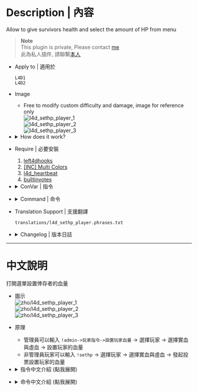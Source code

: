 # Description | 內容
Allow to give survivors health and select the amount of HP from menu

> __Note__ <br/>
This plugin is private, Please contact [me](/#私人插件列表-private-plugins-list)<br/>
此為私人插件, 請聯繫[本人](/#私人插件列表-private-plugins-list)

* Apply to | 適用於
	```
	L4D1 
	L4D2
	```

* Image
	* Free to modify custom difficulty and damage, image for reference only
	<br/>![l4d_sethp_player_1](image/l4d_sethp_player_1.jpg)
	<br/>![l4d_sethp_player_2](image/l4d_sethp_player_2.jpg)
	<br/>![l4d_sethp_player_3](image/l4d_sethp_player_3.gif)

* <details><summary>How does it work?</summary>

	* Admin types ```!admin->Player Commands->Set Player HP``` -> select player -> main health and temporary health -> set player's hp.
	* Non-admin player can type ```!sethp``` -> select main health and temporary health -> call vote to set player's hp.
</details>

* Require | 必要安裝
	1. [left4dhooks](https://forums.alliedmods.net/showthread.php?t=321696)
	2. [[INC] Multi Colors](https://github.com/fbef0102/L4D1_2-Plugins/releases/tag/Multi-Colors)
	3. [l4d_heartbeat](https://github.com/fbef0102/L4D1_2-Plugins/tree/master/l4d_heartbeat)
	4. [builtinvotes](https://github.com/fbef0102/Game-Private_Plugin/releases/tag/builtinvotes)

* <details><summary>ConVar | 指令</summary>

	* cfg/sourcemod/l4d_sethp_player.cfg
		```php
		// 0=Plugin off, 1=Plugin on.
		l4d_sethp_player_enable "1"

		// If 1, Add 'Set Player HP' item in admin menu under 'Player commands' category (Need ADMFLAG_BAN flag)
		l4d_sethp_player_adminmenu "1"

		// Max health can set (can set 100 above)
		l4d_sethp_player_hp_max "100"

		// Players with these flags can set player health directly without vote (Empty = Everyone, -1: Nobody)
		l4d_sethp_player_admin_flag "dz"

		// Delay to start another vote after vote ends.
		l4d_sethp_player_delay "3"

		// How many players at least to vote to set player health.
		l4d_sethp_player_vote_need_player "2"
		```
</details>

* <details><summary>Command | 命令</summary>
	
	* **Opens menu to select players, Give health and set the amount of HP**
		```php
		sm_sethp
		```
</details>

* Translation Support | 支援翻譯
	```
	translations/l4d_sethp_player.phrases.txt
	```

* <details><summary>Changelog | 版本日誌</summary>

	* v1.1 (2024-8-9)
		* Update translation
		* Update cvars
		* Update menu

	* v1.0 (2024-7-30)
		* Initial Release
</details>

- - - -
# 中文說明
打開選單設置倖存者的血量

* 圖示
	<br/>![zho/l4d_sethp_player_1](image/zho/l4d_sethp_player_1.jpg)
	<br/>![zho/l4d_sethp_player_2](image/zho/l4d_sethp_player_2.jpg)
	<br/>![zho/l4d_sethp_player_3](image/zho/l4d_sethp_player_3.gif)

* 原理
	* 管理員可以輸入 ```!admin->玩家指令->設置玩家血量``` -> 選擇玩家 -> 選擇實血與虛血 -> 設置玩家的血量
	* 非管理員玩家可以輸入 ```!sethp``` -> 選擇玩家 -> 選擇實血與虛血 -> 發起投票設置玩家的血量

* <details><summary>指令中文介紹 (點我展開)</summary>

	* cfg/sourcemod/l4d_sethp_player.cfg
		```php
		// 0=關閉插件, 1=啟動插件
		l4d_sethp_player_enable "1"

		// 為1時，在管理員選單的 '玩家指令' 分類內增加 "設置玩家血量" (所需權限: ADMFLAG_BAN)
		l4d_sethp_player_adminmenu "1"

		// 最大可以設置的血量 (可以設置超過100)
		l4d_sethp_player_hp_max "100"

		// 擁有這些權限的玩家，可以直接設置血量無須經過投票程序 (留白 = 任何人都能, -1: 無人)
		l4d_sethp_player_admin_flag "dz"

		// 發起新投票的冷卻時間
		l4d_sethp_player_delay "3"

		// 發起投票所需的 真人倖存者與感染者人數
		l4d_sethp_player_vote_need_player "2"
		```
</details>

* <details><summary>命令中文介紹 (點我展開)</summary>
	
	* **打開"設置玩家血量"選單**
		```php
		sm_sethp
		```
</details>